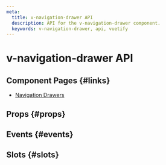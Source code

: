 ```yaml
---
meta:
  title: v-navigation-drawer API
  description: API for the v-navigation-drawer component.
  keywords: v-navigation-drawer, api, vuetify
---
```


# v-navigation-drawer API

<entry-ad />

## Component Pages {#links}

- [Navigation Drawers](components/navigation-drawers)

## Props {#props}

<api-section name="v-navigation-drawer" section="props" />

## Events {#events}

<api-section name="v-navigation-drawer" section="events" />

## Slots {#slots}

<api-section name="v-navigation-drawer" section="slots" />

<backmatter />
